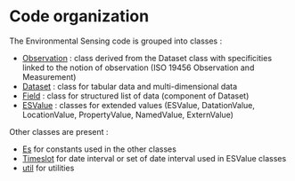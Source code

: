 # Code organization
The Environmental Sensing code is grouped into classes :
- [Observation](./esobservation.py) : class derived from the Dataset class with specificities linked to the notion of observation (ISO 19456 Observation and Measurement)
- [Dataset](./dataset.py) : class for tabular data and multi-dimensional data
- [Field](./field.py) : class for structured list of data (component of Dataset)
- [ESValue](./esValue_base.py) : classes for extended values (ESValue, DatationValue, LocationValue, PropertyValue, NamedValue, ExternValue)

Other classes are present :
- [Es](./esconstante.py) for constants used in the other classes
- [Timeslot](./timeslot.py) for date interval or set of date interval used in ESValue classes
- [util](./util.py) for utilities
